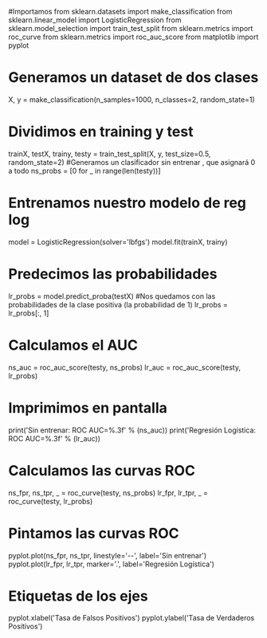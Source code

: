#Importamos 
from sklearn.datasets import make_classification
from sklearn.linear_model import LogisticRegression
from sklearn.model_selection import train_test_split
from sklearn.metrics import roc_curve
from sklearn.metrics import roc_auc_score
from matplotlib import pyplot
# Generamos un dataset de dos clases
X, y = make_classification(n_samples=1000, n_classes=2, random_state=1)
# Dividimos en training y test
trainX, testX, trainy, testy = train_test_split(X, y, test_size=0.5, random_state=2)
#Generamos un clasificador sin entrenar , que asignará 0 a todo
ns_probs = [0 for _ in range(len(testy))]
# Entrenamos nuestro modelo de reg log
model = LogisticRegression(solver='lbfgs')
model.fit(trainX, trainy)
# Predecimos las probabilidades
lr_probs = model.predict_proba(testX)
#Nos quedamos con las probabilidades de la clase positiva (la probabilidad de 1)
lr_probs = lr_probs[:, 1]
# Calculamos el AUC
ns_auc = roc_auc_score(testy, ns_probs)
lr_auc = roc_auc_score(testy, lr_probs)
# Imprimimos en pantalla
print('Sin entrenar: ROC AUC=%.3f' % (ns_auc))
print('Regresión Logística: ROC AUC=%.3f' % (lr_auc))
# Calculamos las curvas ROC
ns_fpr, ns_tpr, _ = roc_curve(testy, ns_probs)
lr_fpr, lr_tpr, _ = roc_curve(testy, lr_probs)
# Pintamos las curvas ROC
pyplot.plot(ns_fpr, ns_tpr, linestyle='--', label='Sin entrenar')
pyplot.plot(lr_fpr, lr_tpr, marker='.', label='Regresión Logística')
# Etiquetas de los ejes
pyplot.xlabel('Tasa de Falsos Positivos')
pyplot.ylabel('Tasa de Verdaderos Positivos')

